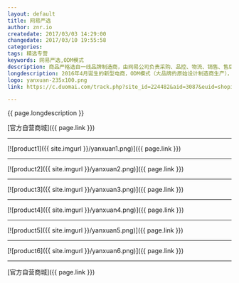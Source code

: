 ```yaml
---
layout: default
title: 网易严选
author: znr.io
createdate: 2017/03/03 14:29:00
changedate: 2017/03/10 19:55:58
categories:
tags: 精选专营
keywords: 网易严选,ODM模式
description: 商品严格选自一线品牌制造商，由网易公司负责采购、品控、物流、销售、售后，提供30天无忧退货服务。以“好的生活，没那么贵”为品牌理念
longdescription: 2016年4月诞生的新型电商，ODM模式（大品牌的原始设计制造商生产），是电商界的一匹黑马。<br>商品严格选自一线品牌制造商，由网易公司负责采购、品控、物流、销售、售后，提供30天无忧退货服务。以“好的生活，没那么贵”为品牌理念，通过严格把控商品生产环节、直连消费者和工厂、去除品牌溢价，为用户提供好商品.好价格.好服务。 <br>所有商品都通过顺风快递送达，商品品类不是很多，但都是精品，性价比高，退货率极低。
logo: yanxuan-235x100.png
link: https://c.duomai.com/track.php?site_id=224482&aid=3087&euid=shopindex&t=http%3A%2F%2Fyou.163.com%2F

---
```


{{ page.longdescription }}

[官方自营商城]({{ page.link }})

----

[![product1]({{ site.imgurl }}/yanxuan1.png)]({{ page.link }})

----

[![product2]({{ site.imgurl }}/yanxuan2.png)]({{ page.link }})

----

[![product3]({{ site.imgurl }}/yanxuan3.png)]({{ page.link }})

----

[![product4]({{ site.imgurl }}/yanxuan4.png)]({{ page.link }})

----

[![product5]({{ site.imgurl }}/yanxuan5.png)]({{ page.link }})

----

[![product6]({{ site.imgurl }}/yanxuan6.png)]({{ page.link }})

----

[官方自营商城]({{ page.link }})
